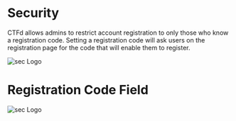# Security
CTFd allows admins to restrict account registration to only those who know a registration code. Setting a registration code will ask users on the registration page for the code that will enable them to register.


![sec Logo](https://docs.ctfd.io/assets/images/config-reg-code-59079e8a6425a4d0e4372caebb3a6d54.png)


# Registration Code Field

![sec Logo](https://docs.ctfd.io/assets/images/reg-code-53b982ff3b67ad03a81d1021e101f0ce.png)
